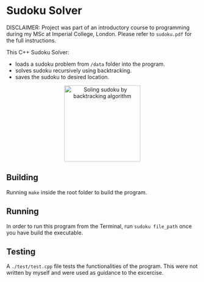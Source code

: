 # Sudoku Solver

DISCLAIMER: Project was part of an introductory course to programming during my MSc at Imperial College, London. Please refer to `sudoku.pdf` for the full instructions.

This C++ Sudoku Solver:
- loads a sudoku problem from `/data` folder into the program.
- solves sudoku recursively using backtracking.
- saves the sudoku to desired location.

<p align="center">
  <img width="200" src="https://user-images.githubusercontent.com/59763234/114299478-b61f5280-9abb-11eb-9c98-c93329b78732.gif" alt="Soling sudoku by backtracking algorithm">
</p>

## Building
Running `make` inside the root folder to build the program. 

## Running 
In order to run this program from the Terminal, run `sudoku file_path` once you have build the executable.

## Testing
A `./test/test.cpp` file tests the functionalities of the program. This were not written by myself and were used as guidance to the excercise.


